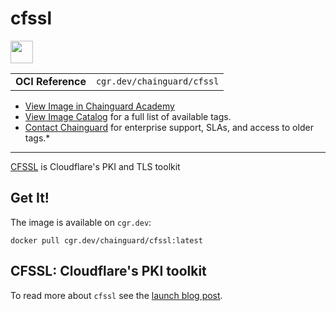 <!--monopod:start-->
# cfssl

<!--url:start-->
<a href="https://github.com/cloudflare/cfssl">
<!--logo:start-->
  <img src="https://storage.googleapis.com/chainguard-academy/logos/cfssl/logo.svg" width="36px" height="36px" />
<!--logo:end-->
</a>
<!--url:end-->

| | |
| - | - |
| **OCI Reference** | `cgr.dev/chainguard/cfssl` |

* [View Image in Chainguard Academy](https://edu.chainguard.dev/chainguard/chainguard-images/reference/cfssl/overview/)
* [View Image Catalog](https://console.enforce.dev/images/catalog) for a full list of available tags.
* [Contact Chainguard](https://www.chainguard.dev/chainguard-images) for enterprise support, SLAs, and access to older tags.*
---
<!--monopod:end-->

<!--overview:start-->
[CFSSL](https://cfssl.org/) is Cloudflare's PKI and TLS toolkit
<!--overview:end-->

<!--getting:start-->
## Get It!
The image is available on `cgr.dev`:

```
docker pull cgr.dev/chainguard/cfssl:latest
```
<!--getting:end-->

<!--body:start-->
## CFSSL: Cloudflare's PKI toolkit

To read more about `cfssl` see the [launch blog post](https://blog.cloudflare.com/introducing-cfssl/).
<!--body:end-->

